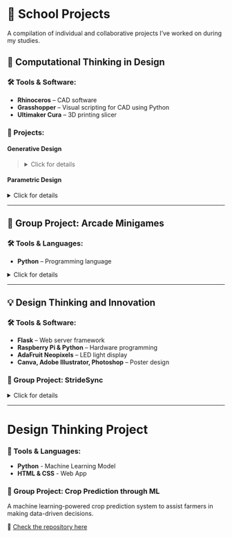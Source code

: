 # 🏫 School Projects  
A compilation of individual and collaborative projects I’ve worked on during my studies.

## **📐 Computational Thinking in Design**

### 🛠️ Tools & Software:
- **Rhinoceros** – CAD software  
- **Grasshopper** – Visual scripting for CAD using Python  
- **Ultimaker Cura** – 3D printing slicer  

### 📝 Projects:

#### **Generative Design**
> <details>
>   <summary>Click for details</summary>
>   <br>
>  <div style="background-color: #f8d7da; border-left: 4px solid #dc3545; padding: 10px;">
>   A project combining geometric shapes and extrusions, controlled by various input variables to modify length and shape.  
>
>   - **Color Mapping**: The colors were determined based on the extrusion angles, ranging from 0 to 360 degrees.  
>   - **Animation**: Using sine and cosine functions plotted against time, I generated an oscillating motion within Rhinoceros, creating a dynamic and flowing animation.
>
> </details>

#### **Parametric Design**
<details>
  <summary>Click for details</summary>
  <br>
  A Fibonacci sequence-inspired design that integrates mathematical principles with artistic aesthetics.  

  - **Fibonacci Sequence**: The increasing square sizes and spirals mirror the Fibonacci sequence's proportions.  
  - **Sine Function**: Rippling effects were achieved using sine functions, simulating the expanding, concentric nature of a ripple, visually echoing the sequence.

</details>

---

## **👥 Group Project: Arcade Minigames**

### 🛠️ Tools & Languages:
- **Python** – Programming language  

<details>
  <summary>Click for details</summary>
  <br>
  This project was developed collaboratively with my classmates as part of a group assignment. We created a collection of six text-based minigames, accessible through a main menu (no GUI). Each game showcases different programming challenges, combining fun gameplay with coding principles.

</details>

---

## **💡 Design Thinking and Innovation**

### 🛠️ Tools & Software:
- **Flask** – Web server framework  
- **Raspberry Pi & Python** – Hardware programming  
- **AdaFruit Neopixels** – LED light display  
- **Canva, Adobe Illustrator, Photoshop** – Poster design  

### 👥 Group Project: **StrideSync**
<details>
  <summary>Click for details</summary>
  <br>
  **StrideSync** is a wearable device designed to help paired runners maintain the same pace, even when physically apart. It was developed collaboratively with my classmates.  

  - **Functionality**: Two users wear visors that compare their running speeds using GPS data. The visors communicate via a web server hosted on Raspberry Pi devices, displaying dynamic lights to signal whether the users should speed up or slow down. This keeps the runners synchronized without needing to stay close to each other.  
  - **Design Process**: We integrated software, hardware, and design tools to create both the functionality and the accompanying poster for the project.

</details>

---

# **Design Thinking Project**  

### 🚀 Tools & Languages:  
- **Python** - Machine Learning Model  
- **HTML & CSS** - Web App  

### 📌 Group Project: **Crop Prediction through ML**  
A machine learning-powered crop prediction system to assist farmers in making data-driven decisions.  

🔗 [Check the repository here](https://github.com/Eddyswj/DTP)  
